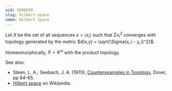 ```yaml
---
uid: S000030
slug: hilbert-space
name: Hilbert Space
---
```

Let $X$ be the set of all sequences $x = \langle x_i \rangle$ such that $\Sigma x_i^2$ converges with topology generated by the metric $d(x,y) = \sqrt{\Sigma(x_i - y_i)^2}$. 

Homeomorphically, $X = \mathbb{R}^\omega$ with the product topology.

See also:

* Steen, L. A.; Seebach, J. A. (1970), [Counterexamples in Topology](http://books.google.com/books/about/Counterexamples_in_Topology.html?id=DkEuGkOtSrUC), Dover, pp 64-65.
* [Hilbert space](http://en.wikipedia.org/wiki/Hilbert_space) on Wikipedia.

